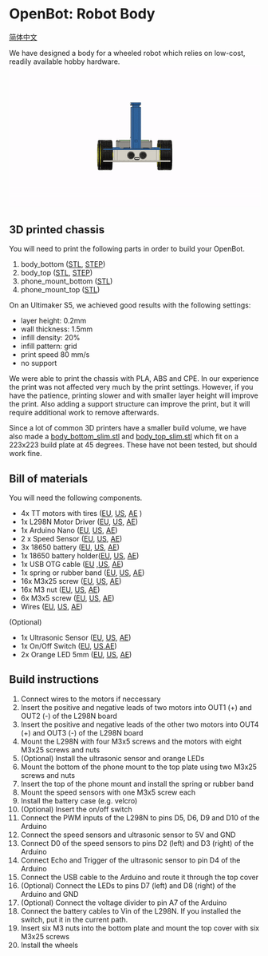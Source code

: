 
# OpenBot: Robot Body

[简体中文](./README_CN.md)

We have designed a body for a wheeled robot which relies on low-cost, readily available hobby hardware. 
![Assembly](../docs/images/assembly.gif)

## 3D printed chassis
You will need to print the following parts in order to build your OpenBot. 
1) body_bottom ([STL](body_bottom.stl), [STEP](body_bottom.step))
2) body_top ([STL](body_top.stl), [STEP](body_top.step))
3) phone_mount_bottom ([STL](phone_mount_bottom.stl))
4) phone_mount_top ([STL](phone_mount_top.stl))

On an Ultimaker S5, we achieved good results with the following settings:
- layer height: 0.2mm
- wall thickness: 1.5mm
- infill density: 20%
- infill pattern: grid
- print speed 80 mm/s
- no support

We were able to print the chassis with PLA, ABS and CPE. In our experience the print was not affected very much by the print settings. However, if you have the patience, printing slower and with smaller layer height will improve the print. Also adding a support structure can improve the print, but it will require additional work to remove afterwards.

Since a lot of common 3D printers have a smaller build volume, we have also made a [body_bottom_slim.stl](body_bottom_slim.stl) and [body_top_slim.stl](body_top_slim.stl) which fit on a 223x223 build plate at 45 degrees. These have not been tested, but should work fine.

## Bill of materials
You will need the following components.
- 4x TT motors with tires ([EU](https://www.conrad.de/de/p/joy-it-com-motor01-getriebemotor-gelb-schwarz-passend-fuer-einplatinen-computer-arduino-banana-pi-cubieboard-raspbe-1573543.html), [US](https://www.amazon.com/Driver-Module-Controller-H-Bridge-Stepper/dp/B0818Y9G3N), [AE](https://www.aliexpress.com/item/4000126948489.html?spm=a2g0o.productlist.0.0.15293359bK54gA&algo_pvid=75eb3a47-44d5-4f6c-9ea0-e758f0d08837&algo_expid=75eb3a47-44d5-4f6c-9ea0-e758f0d08837-3&btsid=0bb47a2215986857911752326e0253&ws_ab_test=searchweb0_0,searchweb201602_,searchweb201603_) )
- 1x L298N Motor Driver ([EU](https://www.conrad.de/de/p/joy-it-motormodul-2-u-4-phasen-6-bis-12v-1573541.html), [US](https://www.amazon.com/Driver-Module-Controller-H-Bridge-Stepper/dp/B0818Y9G3N), [AE](https://www.aliexpress.com/item/32994608743.html?spm=a2g0o.productlist.0.0.b8be157eJVP5lY&algo_pvid=088ff2ac-a4ec-4b17-be43-92254d84f9fa&algo_expid=088ff2ac-a4ec-4b17-be43-92254d84f9fa-1&btsid=0bb47a2215986861645618336e0253&ws_ab_test=searchweb0_0,searchweb201602_,searchweb201603_))
- 1x Arduino Nano ([EU](https://www.amazon.de/dp/B01MS7DUEM), [US](https://www.amazon.com/dp/B00NLAMS9C), [AE](https://www.aliexpress.com/item/32866959979.html?spm=a2g0o.productlist.0.0.d78d3391GJVFfZ&algo_pvid=da4460e1-407b-4132-a0db-947a431ab822&algo_expid=da4460e1-407b-4132-a0db-947a431ab822-0&btsid=0bb47a2215986862077318889e0253&ws_ab_test=searchweb0_0,searchweb201602_,searchweb201603_ ))
- 2 x Speed Sensor ([EU](https://www.conrad.de/de/p/joy-it-sen-speed-erweiterungsmodul-passend-fuer-einplatinen-computer-arduino-banana-pi-cubieboard-raspberry-pi-pc-1646891.html), [US](https://www.amazon.com/dp/B081W2TY6Q), [AE](https://www.aliexpress.com/i/32990256417.html))
- 3x 18650 battery ([EU](https://www.conrad.de/de/p/conrad-energy-18650-usb-spezial-akku-18650-li-ion-3-7-v-1400-mah-1525536.html), [US](https://www.amazon.com/dp/B083K4XSKG), [AE](https://www.aliexpress.com/item/32324914059.html?spm=a2g0o.productlist.0.0.2e8f4b074mHrYv&algo_pvid=fc2f97ca-c64c-43c1-a4b8-e9e7fe81cb09&algo_expid=fc2f97ca-c64c-43c1-a4b8-e9e7fe81cb09-0&btsid=0bb47a2215986864108333405e0253&ws_ab_test=searchweb0_0,searchweb201602_,searchweb201603_))
- 1x 18650 battery holder([EU](https://www.amazon.de/dp/B075V25QJ9), [US](https://www.amazon.com/dp/B07DWQYD7H), [AE](https://www.aliexpress.com/item/33037738446.html?spm=a2g0o.productlist.0.0.5c602568XlNOGM&algo_pvid=b667d7dc-7798-4fbc-8fbc-760fd4ebc4ef&algo_expid=b667d7dc-7798-4fbc-8fbc-760fd4ebc4ef-0&btsid=0bb47a2215986864956914727e0253&ws_ab_test=searchweb0_0,searchweb201602_,searchweb201603_))
- 1x USB OTG cable ([EU](https://www.amazon.de/gp/product/B075M4CQHZ) ,[US](https://www.amazon.com/dp/B07LBHKTMM), [AE](https://www.aliexpress.com/item/10000339378239.html?spm=a2g0o.productlist.0.0.31ae865fVUECCV&algo_pvid=c08f70c5-2e72-4324-b4c5-7734842d5b24&algo_expid=c08f70c5-2e72-4324-b4c5-7734842d5b24-1&btsid=0bb47a2215986866303645934e0253&ws_ab_test=searchweb0_0,searchweb201602_,searchweb201603_))
- 1x spring or rubber band ([EU](https://www.amazon.de/gp/product/B01N30EAZO/), [US](https://www.amazon.com/dp/B008RFVWU2), [AE](https://www.aliexpress.com/item/33046502168.html?spm=a2g0o.productlist.0.0.45964bccXYBjIU&algo_pvid=1ee2f573-9d37-4855-ac91-9aec2c00151c&algo_expid=1ee2f573-9d37-4855-ac91-9aec2c00151c-1&btsid=0bb47a2215986886760396354e0297&ws_ab_test=searchweb0_0,searchweb201602_,searchweb201603_))
- 16x M3x25 screw ([EU](https://www.amazon.de/dp/B07KFL3SSV), [US](https://www.amazon.com/dp/B07WJL3P3X), [AE](https://www.aliexpress.com/item/32850849521.html?spm=a2g0o.productlist.0.0.605d7959tDbcCu&algo_pvid=e2d60094-7a8a-46b2-b6df-ff08abecadfa&algo_expid=e2d60094-7a8a-46b2-b6df-ff08abecadfa-0&btsid=0bb47a2215986878981485610e029a&ws_ab_test=searchweb0_0,searchweb201602_,searchweb201603_))
- 16x M3 nut ([EU](https://www.amazon.de/dp/B07JMF3KMD), [US](https://www.amazon.com/dp/B071NLDW56), [AE](https://www.aliexpress.com/item/32977174437.html?spm=a2g0o.productlist.0.0.4ecb4db1RlFaMC&algo_pvid=5227fb58-7578-4afd-af6b-bd2583ae0bcd&algo_expid=5227fb58-7578-4afd-af6b-bd2583ae0bcd-0&btsid=0b01114515986880925225032e85af&ws_ab_test=searchweb0_0,searchweb201602_,searchweb201603_))
- 6x M3x5 screw ([EU](https://www.amazon.de/dp/B01HBRG3W8), [US](https://www.amazon.com/dp/B07MBHMLL2), [AE](https://www.aliexpress.com/item/32892594230.html?spm=a2g0o.productlist.0.0.21d63d1bmXjnRZ&algo_pvid=dc03fc60-3866-4e8c-a866-38a228c28eb5&algo_expid=dc03fc60-3866-4e8c-a866-38a228c28eb5-0&btsid=0bb47a1a15986884625777576e47f9&ws_ab_test=searchweb0_0,searchweb201602_,searchweb201603_))
- Wires ([EU](https://www.amazon.de/dp/B07KYHBVR7), [US](https://www.amazon.com/dp/B07GD2BWPY), [AE](https://www.aliexpress.com/item/4000766001685.html?spm=a2g0o.productlist.0.0.2a3b4533ROQOjj&algo_pvid=22f23780-d35e-4362-a277-1dab548bb846&algo_expid=22f23780-d35e-4362-a277-1dab548bb846-5&btsid=0b01114515986882153336964e85af&ws_ab_test=searchweb0_0,searchweb201602_,searchweb201603_))

(Optional)
- 1x Ultrasonic Sensor ([EU](https://www.amazon.de/dp/B00LSJWRXU), [US](https://www.amazon.com/dp/B0852V181G/), [AE](https://www.aliexpress.com/item/32713522570.html?spm=a2g0o.productlist.0.0.798110f86VwFId&algo_pvid=aa665343-c450-4ded-8d6a-6cef7e7f0af2&algo_expid=aa665343-c450-4ded-8d6a-6cef7e7f0af2-0&btsid=0bb47a1a15986882673204579e47f9&ws_ab_test=searchweb0_0,searchweb201602_,searchweb201603_))
- 1x On/Off Switch ([EU](https://www.amazon.de/dp/B07QB22J62), [US](https://www.amazon.com/dp/B01N2U8PK0),[AE](https://www.aliexpress.com/item/1000005699023.html?spm=a2g0o.productlist.0.0.1a6c7fb71FhAHs&algo_pvid=aecb292e-471e-4598-99f5-4f74161ddd75&algo_expid=aecb292e-471e-4598-99f5-4f74161ddd75-1&btsid=0bb47a1a15986883373795667e47f9&ws_ab_test=searchweb0_0,searchweb201602_,searchweb201603_))
- 2x Orange LED 5mm ([EU](https://www.amazon.de/gp/product/B01NCL0UTQ), [US](https://www.amazon.com/dp/B077XD7MVB), [AE](https://www.aliexpress.com/item/4000329069943.html?spm=a2g0o.productlist.0.0.61c2172d8P9Xa3&algo_pvid=b2723730-97d9-413c-96b9-ed257265ad2d&algo_expid=b2723730-97d9-413c-96b9-ed257265ad2d-5&btsid=0bb47a1a15986884170516963e47f9&ws_ab_test=searchweb0_0,searchweb201602_,searchweb201603_))

## Build instructions
1) Connect wires to the motors if neccessary
2) Insert the positive and negative leads of two motors into OUT1 (+) and OUT2 (-) of the L298N board
3) Insert the positive and negative leads of the other two motors into OUT4 (+) and OUT3 (-) of the L298N board
4) Mount the L298N with four M3x5 screws and the motors with eight M3x25 screws and nuts
5) (Optional) Install the ultrasonic sensor and orange LEDs
6) Mount the bottom of the phone mount to the top plate using two M3x25 screws and nuts
7) Insert the top of the phone mount and install the spring or rubber band
8) Mount the speed sensors with one M3x5 screw each
9) Install the battery case (e.g. velcro)
10) (Optional) Insert the on/off switch
11) Connect the PWM inputs of the L298N to pins D5, D6, D9 and D10 of the Arduino
12) Connect the speed sensors and ultrasonic sensor to 5V and GND
13) Connect D0 of the speed sensors to pins D2 (left) and D3 (right) of the Arduino
14) Connect Echo and Trigger of the ultrasonic sensor to pin D4 of the Arduino
15) Connect the USB cable to the Arduino and route it through the top cover
16) (Optional) Connect the LEDs to pins D7 (left) and D8 (right) of the Arduino and GND
17) (Optional) Connect the voltage divider to pin A7 of the Arduino
18) Connect the battery cables to Vin of the L298N. If you installed the switch, put it in the current path.
19) Insert six M3 nuts into the bottom plate and mount the top cover with six M3x25 screws
20) Install the wheels
